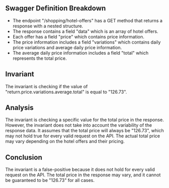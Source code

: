 ## Swagger Definition Breakdown
- The endpoint "/shopping/hotel-offers" has a GET method that returns a response with a nested structure.
- The response contains a field "data" which is an array of hotel offers.
- Each offer has a field "price" which contains price information.
- The price information includes a field "variations" which contains daily price variations and average daily price information.
- The average daily price information includes a field "total" which represents the total price.

## Invariant
The invariant is checking if the value of "return.price.variations.average.total" is equal to "126.73".

## Analysis
The invariant is checking a specific value for the total price in the response. However, the invariant does not take into account the variability of the response data. It assumes that the total price will always be "126.73", which may not hold true for every valid request on the API. The actual total price may vary depending on the hotel offers and their pricing.

## Conclusion
The invariant is a false-positive because it does not hold for every valid request on the API. The total price in the response may vary, and it cannot be guaranteed to be "126.73" for all cases.
